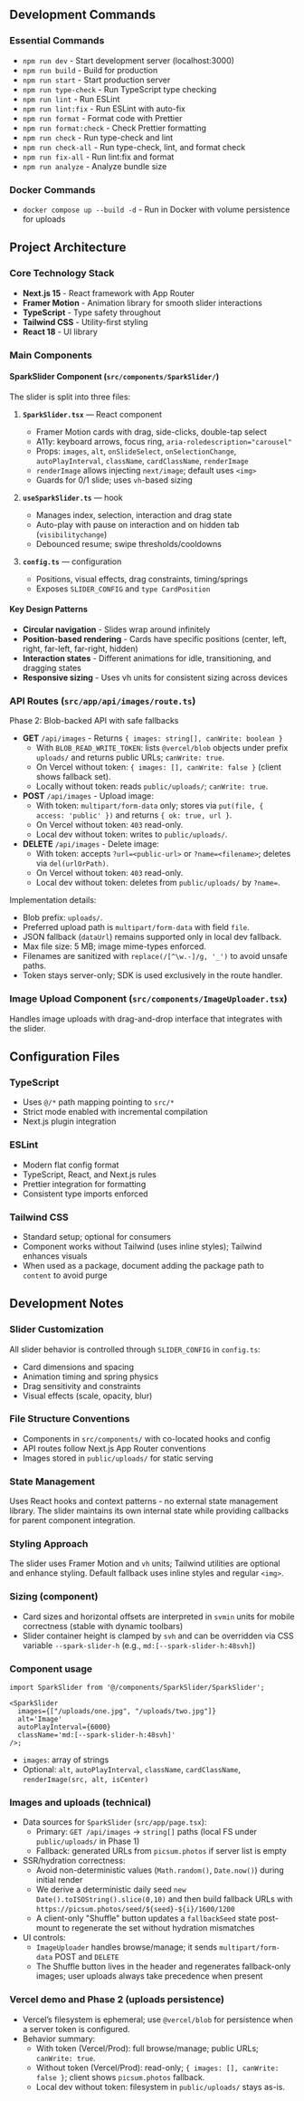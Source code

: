 ## Development Commands

### Essential Commands
- `npm run dev` - Start development server (localhost:3000)
- `npm run build` - Build for production
- `npm run start` - Start production server
- `npm run type-check` - Run TypeScript type checking
- `npm run lint` - Run ESLint
- `npm run lint:fix` - Run ESLint with auto-fix
- `npm run format` - Format code with Prettier
- `npm run format:check` - Check Prettier formatting
- `npm run check` - Run type-check and lint
- `npm run check-all` - Run type-check, lint, and format check
- `npm run fix-all` - Run lint:fix and format
- `npm run analyze` - Analyze bundle size

### Docker Commands
- `docker compose up --build -d` - Run in Docker with volume persistence for uploads

## Project Architecture

### Core Technology Stack
- **Next.js 15** - React framework with App Router
- **Framer Motion** - Animation library for smooth slider interactions
- **TypeScript** - Type safety throughout
- **Tailwind CSS** - Utility-first styling
- **React 18** - UI library

### Main Components

#### SparkSlider Component (`src/components/SparkSlider/`)
The slider is split into three files:

1. **`SparkSlider.tsx`** — React component
   - Framer Motion cards with drag, side-clicks, double-tap select
   - A11y: keyboard arrows, focus ring, `aria-roledescription="carousel"`
   - Props: `images`, `alt`, `onSlideSelect`, `onSelectionChange`, `autoPlayInterval`, `className`, `cardClassName`, `renderImage`
   - `renderImage` allows injecting `next/image`; default uses `<img>`
   - Guards for 0/1 slide; uses `vh`-based sizing

2. **`useSparkSlider.ts`** — hook
   - Manages index, selection, interaction and drag state
   - Auto-play with pause on interaction and on hidden tab (`visibilitychange`)
   - Debounced resume; swipe thresholds/cooldowns

3. **`config.ts`** — configuration
   - Positions, visual effects, drag constraints, timing/springs
   - Exposes `SLIDER_CONFIG` and `type CardPosition`

#### Key Design Patterns
- **Circular navigation** - Slides wrap around infinitely
- **Position-based rendering** - Cards have specific positions (center, left, right, far-left, far-right, hidden)
- **Interaction states** - Different animations for idle, transitioning, and dragging states
- **Responsive sizing** - Uses vh units for consistent sizing across devices

### API Routes (`src/app/api/images/route.ts`)
Phase 2: Blob-backed API with safe fallbacks
- **GET** `/api/images` - Returns `{ images: string[], canWrite: boolean }`
  - With `BLOB_READ_WRITE_TOKEN`: lists `@vercel/blob` objects under prefix `uploads/` and returns public URLs; `canWrite: true`.
  - On Vercel without token: `{ images: [], canWrite: false }` (client shows fallback set).
  - Locally without token: reads `public/uploads/`; `canWrite: true`.
- **POST** `/api/images` - Upload image:
  - With token: `multipart/form-data` only; stores via `put(file, { access: 'public' })` and returns `{ ok: true, url }`.
  - On Vercel without token: `403` read-only.
  - Local dev without token: writes to `public/uploads/`.
- **DELETE** `/api/images` - Delete image:
  - With token: accepts `?url=<public-url>` or `?name=<filename>`; deletes via `del(urlOrPath)`.
  - On Vercel without token: `403` read-only.
  - Local dev without token: deletes from `public/uploads/` by `?name=`.

Implementation details:
- Blob prefix: `uploads/`.
- Preferred upload path is `multipart/form-data` with field `file`.
- JSON fallback (`dataUrl`) remains supported only in local dev fallback.
- Max file size: 5 MB; image mime-types enforced.
- Filenames are sanitized with `replace(/[^\w.-]/g, '_')` to avoid unsafe paths.
- Token stays server-only; SDK is used exclusively in the route handler.

### Image Upload Component (`src/components/ImageUploader.tsx`)
Handles image uploads with drag-and-drop interface that integrates with the slider.

## Configuration Files

### TypeScript
- Uses `@/*` path mapping pointing to `src/*`
- Strict mode enabled with incremental compilation
- Next.js plugin integration

### ESLint
- Modern flat config format
- TypeScript, React, and Next.js rules
- Prettier integration for formatting
- Consistent type imports enforced

### Tailwind CSS
- Standard setup; optional for consumers
- Component works without Tailwind (uses inline styles); Tailwind enhances visuals
- When used as a package, document adding the package path to `content` to avoid purge

## Development Notes

### Slider Customization
All slider behavior is controlled through `SLIDER_CONFIG` in `config.ts`:
- Card dimensions and spacing
- Animation timing and spring physics
- Drag sensitivity and constraints
- Visual effects (scale, opacity, blur)

### File Structure Conventions
- Components in `src/components/` with co-located hooks and config
- API routes follow Next.js App Router conventions
- Images stored in `public/uploads/` for static serving

### State Management
Uses React hooks and context patterns - no external state management library. The slider maintains its own internal state while providing callbacks for parent component integration.

### Styling Approach
The slider uses Framer Motion and `vh` units; Tailwind utilities are optional and enhance styling. Default fallback uses inline styles and regular `<img>`.

### Sizing (component)

- Card sizes and horizontal offsets are interpreted in `svmin` units for mobile correctness (stable with dynamic toolbars)
- Slider container height is clamped by `svh` and can be overridden via CSS variable `--spark-slider-h` (e.g., `md:[--spark-slider-h:48svh]`)

### Component usage

```tsx
import SparkSlider from '@/components/SparkSlider/SparkSlider';

<SparkSlider
  images={["/uploads/one.jpg", "/uploads/two.jpg"]}
  alt='Image'
  autoPlayInterval={6000}
  className='md:[--spark-slider-h:48svh]'
/>;
```

- `images`: array of strings
- Optional: `alt`, `autoPlayInterval`, `className`, `cardClassName`, `renderImage(src, alt, isCenter)`

### Images and uploads (technical)

- Data sources for `SparkSlider` (`src/app/page.tsx`):
  - Primary: `GET /api/images` → `string[]` paths (local FS under `public/uploads/` in Phase 1)
  - Fallback: generated URLs from `picsum.photos` if server list is empty
- SSR/hydration correctness:
  - Avoid non-deterministic values (`Math.random()`, `Date.now()`) during initial render
  - We derive a deterministic daily seed `new Date().toISOString().slice(0,10)` and then build 
    fallback URLs with `https://picsum.photos/seed/${seed}-${i}/1600/1200`
  - A client-only "Shuffle" button updates a `fallbackSeed` state post-mount to regenerate the set without hydration mismatches
- UI controls:
  - `ImageUploader` handles browse/manage; it sends `multipart/form-data` POST and `DELETE`
  - The Shuffle button lives in the header and regenerates fallback-only images; user uploads always take precedence when present

### Vercel demo and Phase 2 (uploads persistence)

- Vercel’s filesystem is ephemeral; use `@vercel/blob` for persistence when a server token is configured.
- Behavior summary:
  - With token (Vercel/Prod): full browse/manage; public URLs; `canWrite: true`.
  - Without token (Vercel/Prod): read-only; `{ images: [], canWrite: false }`; client shows `picsum.photos` fallback.
  - Local dev without token: filesystem in `public/uploads/` stays as-is.